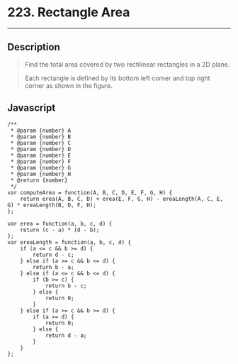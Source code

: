 # 223. Rectangle Area

---

## Description

> Find the total area covered by two rectilinear rectangles in a 2D plane.

> Each rectangle is defined by its bottom left corner and top right corner as shown in the figure.
## Javascript


```
/**
 * @param {number} A
 * @param {number} B
 * @param {number} C
 * @param {number} D
 * @param {number} E
 * @param {number} F
 * @param {number} G
 * @param {number} H
 * @return {number}
 */
var computeArea = function(A, B, C, D, E, F, G, H) {
    return erea(A, B, C, D) + erea(E, F, G, H) - ereaLength(A, C, E, G) * ereaLength(B, D, F, H);
};

var erea = function(a, b, c, d) {
    return (c - a) * (d - b);
};
var ereaLength = function(a, b, c, d) {
    if (a <= c && b >= d) {
        return d - c;
    } else if (a >= c && b <= d) {
        return b - a;
    } else if (a <= c && b <= d) {
        if (b >= c) {
            return b - c;
        } else {
            return 0;
        }
    } else if (a >= c && b >= d) {
        if (a >= d) {
            return 0;
        } else {
            return d - a;
        }
    }
};
```
